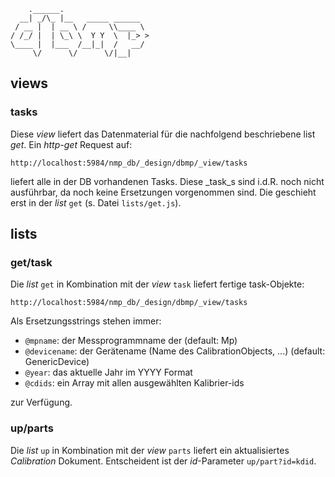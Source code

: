 ```
    .______.                   
  __| _/\_ |__   _____ ______  
 / __ |  | __ \ /     \\____ \ 
/ /_/ |  | \_\ \  Y Y  \  |_> >
\____ |  |___  /__|_|  /   __/ 
     \/      \/      \/|__|    

```

## views

### tasks

Diese _view_ liefert das Datenmaterial für die 
nachfolgend beschriebene list _get_.
Ein _http-get_ Request auf:

```
http://localhost:5984/nmp_db/_design/dbmp/_view/tasks
```

liefert alle in der DB vorhandenen Tasks. Diese _task_s sind i.d.R.
noch nicht ausführbar, da noch keine Ersetzungen vorgenommen sind.
Die geschieht erst in der _list_ ```get``` (s. Datei ```lists/get.js```).


## lists

### get/task

Die _list_ ```get``` in Kombination mit der _view_ ```task```
liefert fertige task-Objekte:

```
http://localhost:5984/nmp_db/_design/dbmp/_view/tasks
```

Als Ersetzungsstrings stehen immer:

* ```@mpname```: der Messprogrammname der (default: Mp)
* ```@devicename```: der Gerätename (Name des CalibrationObjects, ...) (default: GenericDevice)
* ```@year```: das aktuelle Jahr im YYYY Format
* ```@cdids```: ein Array mit allen ausgewählten Kalibrier-ids 

zur Verfügung.

### up/parts

Die _list_ ```up``` in Kombination mit der _view_ ```parts```
liefert ein aktualisiertes _Calibration_ Dokument. Entscheident ist der
_id_-Parameter ```up/part?id=kdid```.
